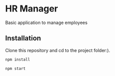 # HR Manager

Basic application to manage employees

## Installation

Clone this repository and cd to the project folder:).

```bash
npm install

npm start
```
